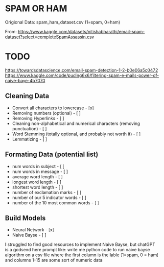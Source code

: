 SPAM OR HAM
========================
Origional Data: spam_ham_dataset.csv (1=spam, 0=ham)

From: https://www.kaggle.com/datasets/nitishabharathi/email-spam-dataset?select=completeSpamAssassin.csv

# TODO

https://towardsdatascience.com/email-spam-detection-1-2-b0e06a5c0472
https://www.kaggle.com/code/puding6x6/filtering-spam-e-mails-power-of-naive-baye-4b7070 
## Cleaning Data
- Convert all characters to lowercase  - [x]
- Removing numbers (optional) - [ ]
- Removing Hyperlinks - [ ]
- Cleaning non-alphabetical and numerical characters (removing punctuation) - [ ]
- Word Stemming (totally optional, and probably not worth it) - [ ]
- Lemmatizing - [ ]


## Formating Data (potential list)
- num words in subject - [ ]
- num words in message - [ ]
- average word length - [ ]
- longest word length - [ ]
- shortest word length - [ ]
- number of exclamation marks - [ ]
- number of our 5 indicator words - [ ]
- number of the 10 most common words - [ ]

## Build Models
- Neural Network - [x]
- Naive Bayse - [ ]

I struggled to find good resources to implement Naive Bayse, but chatGPT is a godsend here
prompt like:
write me python code to run naive bayse algorithm on a csv file where the first column is the lable (1=spam, 0 = ham) and columns 1-15 are some sort of numeric data